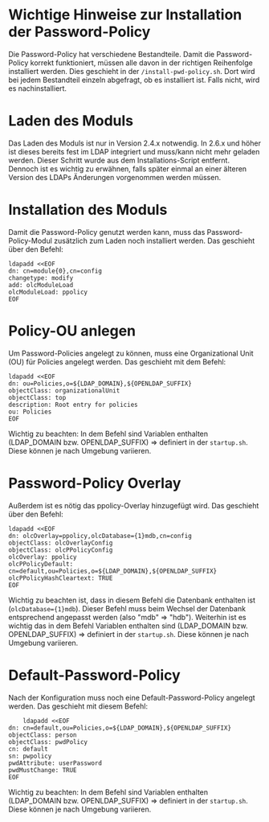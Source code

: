 # Wichtige Hinweise zur Installation der Password-Policy

Die Password-Policy hat verschiedene Bestandteile. Damit die Password-Policy korrekt funktioniert, müssen alle davon
in der richtigen Reihenfolge installiert werden. Dies geschieht in der `/install-pwd-policy.sh`.
Dort wird bei jedem Bestandteil einzeln abgefragt, ob es installiert ist. Falls nicht, wird es nachinstalliert.

# Laden des Moduls
Das Laden des Moduls ist nur in Version 2.4.x notwendig. In 2.6.x und höher ist dieses bereits fest im LDAP integriert
und muss/kann nicht mehr geladen werden. Dieser Schritt wurde aus dem Installations-Script entfernt.
Dennoch ist es wichtig zu erwähnen, falls später einmal an einer älteren Version des LDAPs Änderungen vorgenommen
werden müssen.

# Installation des Moduls
Damit die Password-Policy genutzt werden kann, muss das Password-Policy-Modul zusätzlich zum Laden noch installiert werden. 
Das geschieht über den Befehl:
```
ldapadd <<EOF
dn: cn=module{0},cn=config
changetype: modify
add: olcModuleLoad
olcModuleLoad: ppolicy
EOF
```

# Policy-OU anlegen
Um Password-Policies angelegt zu können, muss eine Organizational Unit (OU) für Policies angelegt werden.
Das geschieht mit dem Befehl:
```
ldapadd <<EOF
dn: ou=Policies,o=${LDAP_DOMAIN},${OPENLDAP_SUFFIX}
objectClass: organizationalUnit
objectClass: top
description: Root entry for policies
ou: Policies
EOF
```

Wichtig zu beachten: In dem Befehl sind Variablen enthalten (LDAP_DOMAIN bzw. OPENLDAP_SUFFIX) => definiert in der `startup.sh`.
Diese können je nach Umgebung variieren.

# Password-Policy Overlay
Außerdem ist es nötig das ppolicy-Overlay hinzugefügt wird.
Das geschieht über den Befehl:
```
ldapadd <<EOF
dn: olcOverlay=ppolicy,olcDatabase={1}mdb,cn=config
objectClass: olcOverlayConfig
objectClass: olcPPolicyConfig
olcOverlay: ppolicy
olcPPolicyDefault: cn=default,ou=Policies,o=${LDAP_DOMAIN},${OPENLDAP_SUFFIX}
olcPPolicyHashCleartext: TRUE
EOF
```

Wichtig zu beachten ist, dass in diesem Befehl die Datenbank enthalten ist (`olcDatabase={1}mdb`). Dieser
Befehl muss beim Wechsel der Datenbank entsprechend angepasst werden (also "mdb" => "hdb").
Weiterhin ist es wichtig das in dem Befehl Variablen enthalten sind (LDAP_DOMAIN bzw. OPENLDAP_SUFFIX) => definiert in der `startup.sh`.
Diese können je nach Umgebung variieren.

# Default-Password-Policy
Nach der Konfiguration muss noch eine Default-Password-Policy angelegt werden.
Das geschieht mit diesem Befehl:
```
    ldapadd <<EOF
dn: cn=default,ou=Policies,o=${LDAP_DOMAIN},${OPENLDAP_SUFFIX}
objectClass: person
objectClass: pwdPolicy
cn: default
sn: pwpolicy
pwdAttribute: userPassword
pwdMustChange: TRUE
EOF
```

Wichtig zu beachten: In dem Befehl sind Variablen enthalten (LDAP_DOMAIN bzw. OPENLDAP_SUFFIX) => definiert in der `startup.sh`.
Diese können je nach Umgebung variieren.
